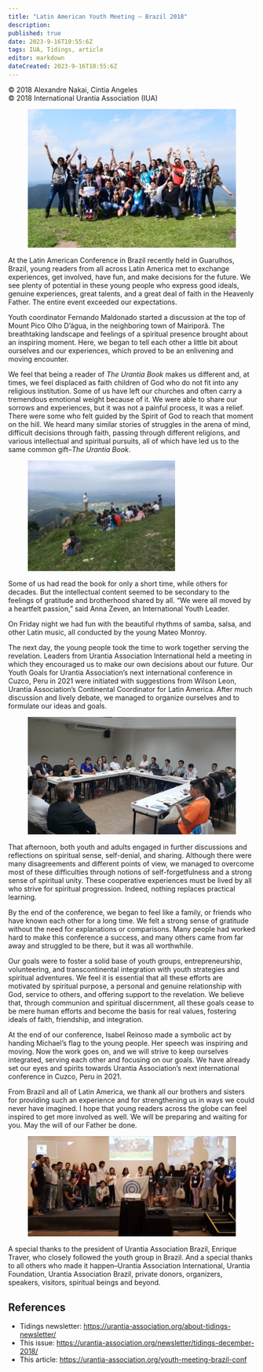 ```yaml
---
title: "Latin American Youth Meeting – Brazil 2018"
description: 
published: true
date: 2023-9-16T10:55:6Z
tags: IUA, Tidings, article
editor: markdown
dateCreated: 2023-9-16T10:55:6Z
---
```


<p class="v-card v-sheet theme--light gray lighten-3 px-2">© 2018 Alexandre Nakai, Cintia Angeles<br>© 2018 International Urantia Association (IUA)</p>

<figure id="Figure_1" class="image urantiapedia">
<img src="../../../image/article/IUA_Tidings/Young-Readers-Brazil-3.jpg">
</figure>

At the Latin American Conference in Brazil recently held in Guarulhos, Brazil, young readers from all across Latin America met to exchange experiences, get involved, have fun, and make decisions for the future. We see plenty of potential in these young people who express good ideals, genuine experiences, great talents, and a great deal of faith in the Heavenly Father. The entire event exceeded our expectations.

Youth coordinator Fernando Maldonado started a discussion at the top of Mount Pico Olho D’água, in the neighboring town of Mairiporã. The breathtaking landscape and feelings of a spiritual presence brought about an inspiring moment. Here, we began to tell each other a little bit about ourselves and our experiences, which proved to be an enlivening and moving encounter.

We feel that being a reader of _The Urantia Book_ makes us different and, at times, we feel displaced as faith children of God who do not fit into any religious institution. Some of us have left our churches and often carry a tremendous emotional weight because of it. We were able to share our sorrows and experiences, but it was not a painful process, it was a relief. There were some who felt guided by the Spirit of God to reach that moment on the hill. We heard many similar stories of struggles in the arena of mind, difficult decisions through faith, passing through different religions, and various intellectual and spiritual pursuits, all of which have led us to the same common gift–_The Urantia Book_.

<figure id="Figure_2" class="image urantiapedia image-style-align-right">
<img src="../../../image/article/IUA_Tidings/Young-Readers-Brazil-1-300x225.jpg">
</figure>

Some of us had read the book for only a short time, while others for decades. But the intellectual content seemed to be secondary to the feelings of gratitude and brotherhood shared by all. “We were all moved by a heartfelt passion,” said Anna Zeven, an International Youth Leader.

On Friday night we had fun with the beautiful rhythms of samba, salsa, and other Latin music, all conducted by the young Mateo Monroy.

The next day, the young people took the time to work together serving the revelation. Leaders from Urantia Association International held a meeting in which they encouraged us to make our own decisions about our future. Our Youth Goals for Urantia Association’s next international conference in Cuzco, Peru in 2021 were initiated with suggestions from Wilson Leon, Urantia Association’s Continental Coordinator for Latin America. After much discussion and lively debate, we managed to organize ourselves and to formulate our ideas and goals.

<figure id="Figure_3" class="image urantiapedia">
<img src="../../../image/article/IUA_Tidings/Young-Readers-Meeting-Brazil-resized-706x397.jpg">
</figure>

That afternoon, both youth and adults engaged in further discussions and reflections on spiritual sense, self-denial, and sharing. Although there were many disagreements and different points of view, we managed to overcome most of these difficulties through notions of self-forgetfulness and a strong sense of spiritual unity. These cooperative experiences must be lived by all who strive for spiritual progression. Indeed, nothing replaces practical learning.

By the end of the conference, we began to feel like a family, or friends who have known each other for a long time. We felt a strong sense of gratitude without the need for explanations or comparisons. Many people had worked hard to make this conference a success, and many others came from far away and struggled to be there, but it was all worthwhile.

Our goals were to foster a solid base of youth groups, entrepreneurship, volunteering, and transcontinental integration with youth strategies and spiritual adventures. We feel it is essential that all these efforts are motivated by spiritual purpose, a personal and genuine relationship with God, service to others, and offering support to the revelation. We believe that, through communion and spiritual discernment, all these goals cease to be mere human efforts and become the basis for real values, fostering ideals of faith, friendship, and integration.

At the end of our conference, Isabel Reinoso made a symbolic act by handing Michael’s flag to the young people. Her speech was inspiring and moving. Now the work goes on, and we will strive to keep ourselves integrated, serving each other and focusing on our goals. We have already set our eyes and spirits towards Urantia Association’s next international conference in Cuzco, Peru in 2021.

From Brazil and all of Latin America, we thank all our brothers and sisters for providing such an experience and for strengthening us in ways we could never have imagined. I hope that young readers across the globe can feel inspired to get more involved as well. We will be preparing and waiting for you. May the will of our Father be done.

<figure id="Figure_4" class="image urantiapedia">
<img src="../../../image/article/IUA_Tidings/Young-Readers-Brazil-6.jpg-706x341.jpg">
</figure>

A special thanks to the president of Urantia Association Brazil, Enrique Traver, who closely followed the youth group in Brazil. And a special thanks to all others who made it happen–Urantia Association International, Urantia Foundation, Urantia Association Brazil, private donors, organizers, speakers, visitors, spiritual beings and beyond.

## References

- Tidings newsletter: https://urantia-association.org/about-tidings-newsletter/
- This issue: https://urantia-association.org/newsletter/tidings-december-2018/
- This article: https://urantia-association.org/youth-meeting-brazil-conf